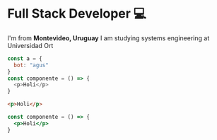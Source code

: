 # Full Stack Developer 💻

I'm from <strong>Montevideo, Uruguay</strong>
I am studying systems engineering at Universidad Ort

```js
const a = {
  bot: "agus"
}
const componente = () => {
  <p>Holi</p>
}
```

```html
<p>Holi</p>
```

```jsx
const componente = () => {
  <p>Holi</p>
}
```
